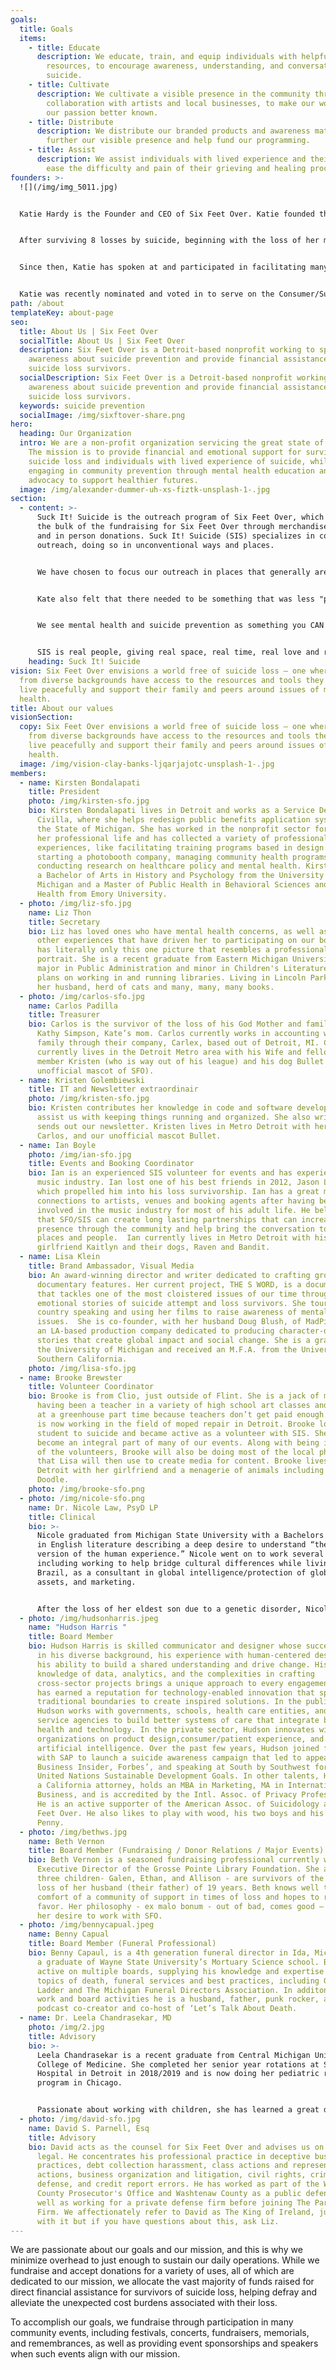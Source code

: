 ```yaml
---
goals:
  title: Goals
  items:
    - title: Educate
      description: We educate, train, and equip individuals with helpful and relevant
        resources, to encourage awareness, understanding, and conversation about
        suicide.
    - title: Cultivate
      description: We cultivate a visible presence in the community through
        collaboration with artists and local businesses, to make our work and
        our passion better known.
    - title: Distribute
      description: We distribute our branded products and awareness materials, to both
        further our visible presence and help fund our programming.
    - title: Assist
      description: We assist individuals with lived experience and their families to
        ease the difficulty and pain of their grieving and healing processes.
founders: >-
  ![](/img/img_5011.jpg)


  Katie Hardy is the Founder and CEO of Six Feet Over. Katie founded the Detroit-based nonprofit in 2013 to serve the survivors of suicide loss in her community, aiming to provide financial assistance for costs associated such as funerals, clean up and memorials, as well as to provide outreach, awareness, and resources to her community. Six Feet Over, and its program Suck It! Suicide, are now focused on helping all survivors, with a special interest in the non-mainstream communities of music, art and youth demographics.


  After surviving 8 losses by suicide, beginning with the loss of her mother in 2003, Katie found that support groups and functions catered too much to the norms of society, avoiding and minimizing the needs of authenticity and honesty in the grieving process. She saw a profound need within her community for information, conversation, and postvention after loss.


  Since then, Katie has spoken at and participated in facilitating many events including Survivors’ Day conferences, school and community events, memorials, and has continued to tell her story to both public and private companies, providing a better understanding and more insight into the life of a survivor.


  Katie was recently nominated and voted in to serve on the Consumer/Survivor Subcommittee of the National Suicide Prevention Lifeline, and she has been featured in several articles and blogs including Hour Detroit, The Oakland Press, BLocal Detroit, and Hip In Detroit, as well as mentions in The Metro Times and discussions in the podcast A History of the Ridiculous.
path: /about
templateKey: about-page
seo:
  title: About Us | Six Feet Over
  socialTitle: About Us | Six Feet Over
  description: Six Feet Over is a Detroit-based nonprofit working to spread
    awareness about suicide prevention and provide financial assistance to
    suicide loss survivors.
  socialDescription: Six Feet Over is a Detroit-based nonprofit working to spread
    awareness about suicide prevention and provide financial assistance to
    suicide loss survivors.
  keywords: suicide prevention
  socialImage: /img/sixftover-share.png
hero:
  heading: Our Organization
  intro: We are a non-profit organization servicing the great state of Michigan.
    The mission is to provide financial and emotional support for survivors of
    suicide loss and individuals with lived experience of suicide, while
    engaging in community prevention through mental health education and
    advocacy to support healthier futures.
  image: /img/alexander-dummer-uh-xs-fiztk-unsplash-1-.jpg
section:
  - content: >-
      Suck It! Suicide is the outreach program of Six Feet Over, which also does
      the bulk of the fundraising for Six Feet Over through merchandise sales
      and in person donations. Suck It! Suicide (SIS) specializes in community
      outreach, doing so in unconventional ways and places. 


      We have chosen to focus our outreach in places that generally aren't often at the top of other mental health and suicide prevention organizations lists to do so. SIS is often seen at community festivals, Pride events, concerts, local shows and sometimes just hanging out at a bar. Our founder, Kate Hardy, never felt comfortable in the mainstream...of anything really, so when she created this program she made it for communities that wouldn't seek the information on their own because of: stigma, comfort levels, knowing what to search, who to ask, shame, etc. 


      Kate also felt that there needed to be something that was less "pastel and kittens hanging from a branch poster", and something people would identify with, find cool, and be comfortable approaching because it didn't appear or present as a conventional mental health and suicide prevention non profit. Over time, we have found that folks from all walks of lives identify with SIS and its culture, and we will love them all!


      We see mental health and suicide prevention as something you CAN ask questions about, you CAN admit to dealing with, and you should be able to do so without judgment from others or fear of being labeled dangerous, 'crazy', unlovable, a burden, ignorant, or weird. SIS takes pride in supporting every person who needs it, no matter what they look like, what they believe, who they love, or how they identify. We also believe that laughter heals, and we make sure our outreach table is filled with laughs along with the hugs and occasional tears.


      SIS is real people, giving real space, real time, real love and real knowledge to other very real people, while having a great time, selling merch and raising money to help people in need.
    heading: Suck It! Suicide
vision: Six Feet Over envisions a world free of suicide loss – one where people
  from diverse backgrounds have access to the resources and tools they need to
  live peacefully and support their family and peers around issues of mental
  health.
title: About our values
visionSection:
  copy: Six Feet Over envisions a world free of suicide loss – one where people
    from diverse backgrounds have access to the resources and tools they need to
    live peacefully and support their family and peers around issues of mental
    health.
  image: /img/vision-clay-banks-ljqarjajotc-unsplash-1-.jpg
members:
  - name: Kirsten Bondalapati
    title: President
    photo: /img/kirsten-sfo.jpg
    bio: Kirsten Bondalapati lives in Detroit and works as a Service Designer at
      Civilla, where she helps redesign public benefits application systems for
      the State of Michigan. She has worked in the nonprofit sector for most of
      her professional life and has collected a variety of professional
      experiences, like facilitating training programs based in design thinking,
      starting a photobooth company, managing community health programs, and
      conducting research on healthcare policy and mental health. Kirsten earned
      a Bachelor of Arts in History and Psychology from the University of
      Michigan and a Master of Public Health in Behavioral Sciences and Mental
      Health from Emory University.
  - photo: /img/liz-sfo.jpg
    name: Liz Thon
    title: Secretary
    bio: Liz has loved ones who have mental health concerns, as well as having many
      other experiences that have driven her to participating on our board. Liz
      has literally only this one picture that resembles a professional
      portrait. She is a recent graduate from Eastern Michigan University with a
      major in Public Administration and minor in Children's Literature, and
      plans on working in and running libraries. Living in Lincoln Park, MI with
      her husband, herd of cats and many, many, many books.
  - photo: /img/carlos-sfo.jpg
    name: Carlos Padilla
    title: Treasurer
    bio: Carlos is the survivor of the loss of his God Mother and family friend
      Kathy Simpson, Kate’s mom. Carlos currently works in accounting with his
      family through their company, Carlex, based out of Detroit, MI. Carlos
      currently lives in the Detroit Metro area with his Wife and fellow board
      member Kristen (who is way out of his league) and his dog Bullet (the
      unofficial mascot of SFO).
  - name: Kristen Golembiewski
    title: IT and Newsletter extraordinair
    photo: /img/kristen-sfo.jpg
    bio: Kristen contributes her knowledge in code and software development to
      assist us with keeping things running and organized. She also writes and
      sends out our newsletter. Kristen lives in Metro Detroit with her husband,
      Carlos, and our unofficial mascot Bullet.
  - name: Ian Boyle
    photo: /img/ian-sfo.jpg
    title: Events and Booking Coordinator
    bio: Ian is an experienced SIS volunteer for events and has experience in the
      music industry. Ian lost one of his best friends in 2012, Jason Lockwood,
      which propelled him into his loss survivorship. Ian has a great many
      connections to artists, venues and booking agents after having been
      involved in the music industry for most of his adult life. He believes
      that SFO/SIS can create long lasting partnerships that can increase our
      presence through the community and help bring the conversation to new
      places and people.  Ian currently lives in Metro Detroit with his
      girlfriend Kaitlyn and their dogs, Raven and Bandit.
  - name: Lisa Klein
    title: Brand Ambassador, Visual Media
    bio: An award-winning director and writer dedicated to crafting groundbreaking
      documentary features. Her current project, THE S WORD, is a documentary
      that tackles one of the most cloistered issues of our time through the
      emotional stories of suicide attempt and loss survivors. She tours the
      country speaking and using her films to raise awareness of mental health
      issues.  She is co-founder, with her husband Doug Blush, of MadPix Inc.,
      an LA-based production company dedicated to producing character-driven
      stories that create global impact and social change. She is a graduate of
      the University of Michigan and received an M.F.A. from the University of
      Southern California.
    photo: /img/lisa-sfo.jpg
  - name: Brooke Brewster
    title: Volunteer Coordinator
    bio: Brooke is from Clio, just outside of Flint. She is a jack of many trades,
      having been a teacher in a variety of high school art classes and worked
      at a greenhouse part time because teachers don’t get paid enough. Brooke
      is now working in the field of moped repair in Detroit. Brooke lost a
      student to suicide and became active as a volunteer with SIS. She has
      become an integral part of many of our events. Along with being in charge
      of the volunteers, Brooke will also be doing most of the local photography
      that Lisa will then use to create media for content. Brooke lives in
      Detroit with her girlfriend and a menagerie of animals including her dog
      Doodle.
    photo: /img/brooke-sfo.png
  - photo: /img/nicole-sfo.png
    name: Dr. Nicole Law, PsyD LP
    title: Clinical
    bio: >-
      Nicole graduated from Michigan State University with a Bachelors of Arts
      in English literature describing a deep desire to understand “the artistic
      version of the human experience.” Nicole went on to work several careers
      including working to help bridge cultural differences while living in
      Brazil, as a consultant in global intelligence/protection of global
      assets, and marketing. 


      After the loss of her eldest son due to a genetic disorder, Nicole reached the darkest point of her life. Connections with others along with an incredibly talented therapist helped to turn life around. Nicole decided to return to school and earn a Masters and subsequent doctoral degree in Humanistic, clinical, psychology.
  - photo: /img/hudsonharris.jpeg
    name: "Hudson Harris "
    title: Board Member
    bio: Hudson Harris is skilled communicator and designer whose success is rooted
      in his diverse background, his experience with human-centered design, and
      his ability to build a shared understanding and drive change. His
      knowledge of data, analytics, and the complexities in crafting
      cross-sector projects brings a unique approach to every engagement. Hudson
      has earned a reputation for technology-enabled innovation that spans
      traditional boundaries to create inspired solutions. In the public sector,
      Hudson works with governments, schools, health care entities, and social
      service agencies to build better systems of care that integrate behavioral
      health and technology. In the private sector, Hudson innovates with
      organizations on product design,consumer/patient experience, and
      artificial intelligence. Over the past few years, Hudson joined forces
      with SAP to launch a suicide awareness campaign that led to appearances in
      Business Insider, Forbes’, and speaking at South by Southwest for the
      United Nations Sustainable Development Goals. In other talents, Hudson is
      a California attorney, holds an MBA in Marketing, MA in International
      Business, and is accredited by the Intl. Assoc. of Privacy Professionals.
      He is an active supporter of the American Assoc. of Suicidology and Six
      Feet Over. He also likes to play with wood, his two boys and his bulldog
      Penny.
  - photo: /img/bethws.jpg
    name: Beth Vernon
    title: Board Member (Fundraising / Donor Relations / Major Events)
    bio: Beth Vernon is a seasoned fundraising professional currently working as the
      Executive Director of the Grosse Pointe Library Foundation. She and her
      three children- Galen, Ethan, and Allison - are survivors of the suicide
      loss of her husband (their father) of 19 years. Beth knows well the
      comfort of a community of support in times of loss and hopes to return the
      favor. Her philosophy - ex malo bonum - out of bad, comes good – directed
      her desire to work with SFO.
  - photo: /img/bennycapual.jpeg
    name: Benny Capual
    title: Board Member (Funeral Professional)
    bio: Benny Capaul, is a 4th generation funeral director in Ida, Michigan. He is
      a graduate of Wayne State University’s Mortuary Science school. Benny is
      active on multiple boards, supplying his knowledge and expertise on the
      topics of death, funeral services and best practices, including Gabby’s
      Ladder and The Michigan Funeral Directors Association. In additon to his
      work and board activities he is a husband, father, punk rocker, and
      podcast co-creator and co-host of ‘Let’s Talk About Death.
  - name: Dr. Leela Chandrasekar, MD
    photo: /img/2.jpg
    title: Advisory
    bio: >-
      Leela Chandrasekar is a recent graduate from Central Michigan University
      College of Medicine. She completed her senior year rotations at St. John
      Hospital in Detroit in 2018/2019 and is now doing her pediatric residency
      program in Chicago.


      Passionate about working with children, she has learned a great deal about mental health from the adolescent population in the Detroit area.
  - photo: /img/david-sfo.jpg
    name: David S. Parnell, Esq
    title: Advisory
    bio: David acts as the counsel for Six Feet Over and advises us on all things
      legal. He concentrates his professional practice in deceptive business
      practices, debt collection harassment, class actions and representative
      actions, business organization and litigation, civil rights, criminal
      defense, and credit report errors. He has worked as part of the Wayne
      County Prosecutor's Office and Washtenaw County as a public defender, as
      well as working for a private defense firm before joining The Parnell
      Firm. We affectionately refer to David as The King of Ireland, just go
      with it but if you have questions about this, ask Liz.
---
```

We are passionate about our goals and our mission, and this is why we minimize overhead to just enough to sustain our daily operations. While we fundraise and accept donations for a variety of uses, all of which are dedicated to our mission, we allocate the vast majority of funds raised for direct financial assistance for survivors of suicide loss, helping defray and alleviate the unexpected cost burdens associated with their loss.

To accomplish our goals, we fundraise through participation in many community events, including festivals, concerts, fundraisers, memorials, and remembrances, as well as providing event sponsorships and speakers when such events align with our mission.
